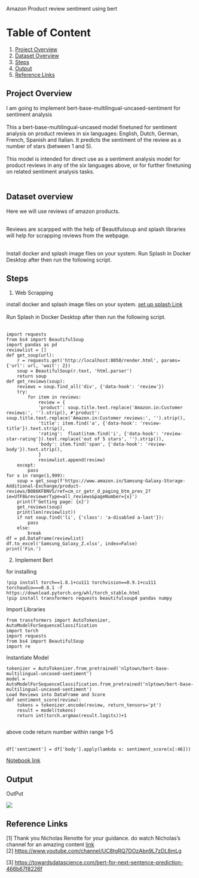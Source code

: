 
Amazon Product review sentiment using bert  

# Table of Content
1. [Project Overview](#project)
2. [Dataset Overview](#dataset)
3. [Steps](#steps)
4. [Output](#output)
5. [Reference Links](#ref)
<a name="project"></a>
## Project Overview

I am going to implement bert-base-multilingual-uncased-sentiment for sentiment analysis <br><br>
This a bert-base-multilingual-uncased model finetuned for sentiment analysis on product reviews in six languages: English, Dutch, German, French, Spanish and Italian. It predicts the sentiment of the review as a number of stars (between 1 and 5).<br><br>
This model is intended for direct use as a sentiment analysis model for product reviews in any of the six languages above, or for further finetuning on related sentiment analysis tasks.<br><br>

<a name="dataset"></a>
## Dataset overview

Here we will use reviews of amazon products.<br><br>
 
Reviews are scarpped with the help of Beautifulsoup and splash libraries will help for scrapping reviews from the webpage.<br><br>

Install docker and splash image files on your system.
Run Splash in Docker Desktop after then run the following script.


<a name="steps"></a>
## Steps  
1. Web Scrapping

install docker and splash image files on your system. <a href='https://youtu.be/8q2K41QC2nQ'>set up splash Link</a> <br><br>
Run Splash in Docker Desktop after then run the following script.   <br><br>

```
import requests
from bs4 import BeautifulSoup
import pandas as pd
reviewlist = []
def get_soup(url):
    r = requests.get('http://localhost:8050/render.html', params={'url': url, 'wait': 2})
    soup = BeautifulSoup(r.text, 'html.parser')
    return soup
def get_reviews(soup):
    reviews = soup.find_all('div', {'data-hook': 'review'})
    try:
        for item in reviews:
            review = {
            'product': soup.title.text.replace('Amazon.in:Customer reviews:', '').strip(), #'product': soup.title.text.replace('Amazon.in:Customer reviews:', '').strip(),
            'title': item.find('a', {'data-hook': 'review-title'}).text.strip(),
            'rating':  float(item.find('i', {'data-hook': 'review-star-rating'}).text.replace('out of 5 stars', '').strip()),
            'body': item.find('span', {'data-hook': 'review-body'}).text.strip(),
            }
            reviewlist.append(review)
    except:
        pass
for x in range(1,999):
    soup = get_soup(f'https://www.amazon.in/Samsung-Galaxy-Storage-Additional-Exchange/product-reviews/B086KFBNV5/ref=cm_cr_getr_d_paging_btm_prev_2?ie=UTF8&reviewerType=all_reviews&pageNumber={x}')
    print(f'Getting page: {x}')
    get_reviews(soup)
    print(len(reviewlist))
    if not soup.find('li', {'class': 'a-disabled a-last'}):
        pass
    else:
        break
df = pd.DataFrame(reviewlist)
df.to_excel('Samsung_Galaxy_Z.xlsx', index=False)
print('Fin.')
```

2. Implement Bert 

for installing
```
!pip install torch==1.8.1+cu111 torchvision==0.9.1+cu111 torchaudio===0.8.1 -f https://download.pytorch.org/whl/torch_stable.html
!pip install transformers requests beautifulsoup4 pandas numpy
```
Import Libraries <br>
```
from transformers import AutoTokenizer, AutoModelForSequenceClassification
import torch
import requests
from bs4 import BeautifulSoup
import re
```

Instantiate Model <br>
```
tokenizer = AutoTokenizer.from_pretrained('nlptown/bert-base-multilingual-uncased-sentiment')
model = AutoModelForSequenceClassification.from_pretrained('nlptown/bert-base-multilingual-uncased-sentiment')
Load Reviews into DataFrame and Score
def sentiment_score(review):
    tokens = tokenizer.encode(review, return_tensors='pt')
    result = model(tokens)
    return int(torch.argmax(result.logits))+1
    
```    

above code return number within range 1–5 <br><br>
```
df['sentiment'] = df['body'].apply(lambda x: sentiment_score(x[:46]))
```
<a href='https://github.com/pratikp12/Bert-Folder/blob/main/bertsentiment.ipynb'>Notebook link</a>

<a name="output"></a>
## Output
OutPut<br>

<img src='https://miro.medium.com/max/645/1*9__jkcUcucDMaYpWLSeMSw.png'>

## Reference Links
<a name="ref"></a>
[1] Thank you Nicholas Renotte for your guidance. do watch Nicholas’s channel for an amazing content <a href='https://www.youtube.com/channel/UCHXa4OpASJEwrHrLeIzw7Yg'>link</a><br>
[2] https://www.youtube.com/channel/UC8tgRQ7DOzAbn9L7zDL8mLg

[3] https://towardsdatascience.com/bert-for-next-sentence-prediction-466b67f8226f

